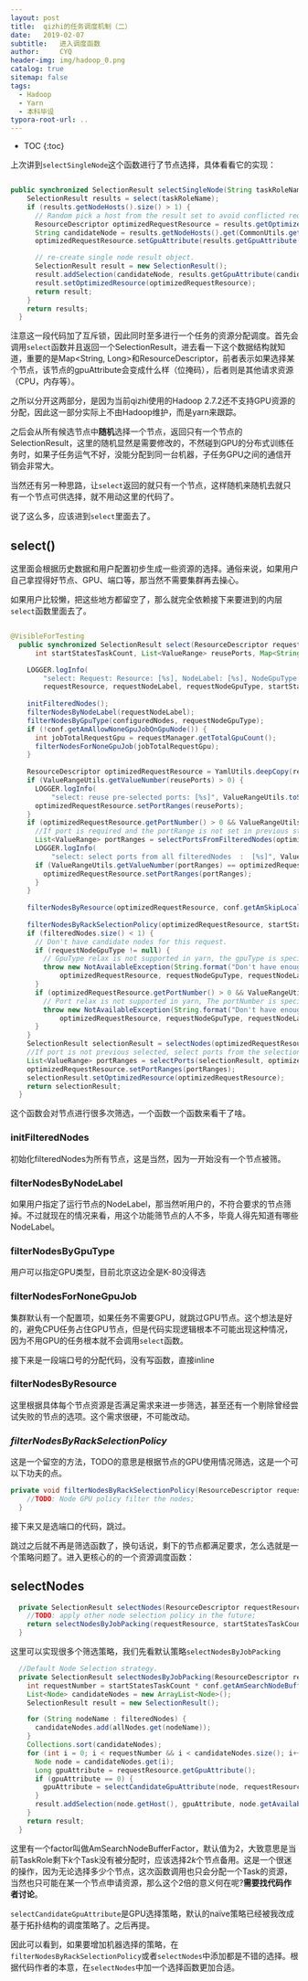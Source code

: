```yaml
---
layout: post
title:  qizhi的任务调度机制（二）
date:   2019-02-07
subtitle:   进入调度函数
author:     CYQ
header-img: img/hadoop_0.png
catalog: true
sitemap: false
tags:
  - Hadoop
  - Yarn
  - 本科毕设
typora-root-url: ..
---
```


* TOC
{:toc}

上次讲到`selectSingleNode`这个函数进行了节点选择，具体看看它的实现：

```java

public synchronized SelectionResult selectSingleNode(String taskRoleName) throws NotAvailableException {
    SelectionResult results = select(taskRoleName);
    if (results.getNodeHosts().size() > 1) {
      // Random pick a host from the result set to avoid conflicted requests for concurrent container requests from different jobs
      ResourceDescriptor optimizedRequestResource = results.getOptimizedResource();
      String candidateNode = results.getNodeHosts().get(CommonUtils.getRandomNumber(0, results.getNodeHosts().size() - 1));
      optimizedRequestResource.setGpuAttribute(results.getGpuAttribute(candidateNode));

      // re-create single node result object.
      SelectionResult result = new SelectionResult();
      result.addSelection(candidateNode, results.getGpuAttribute(candidateNode), results.getOverlapPorts());
      result.setOptimizedResource(optimizedRequestResource);
      return result;
    }
    return results;
  }
```

注意这一段代码加了互斥锁，因此同时至多进行一个任务的资源分配调度。首先会调用`select`函数并且返回一个SelectionResult，进去看一下这个数据结构就知道，重要的是Map<String, Long>和ResourceDescriptor，前者表示如果选择某个节点，该节点的gpuAttribute会变成什么样（位掩码），后者则是其他请求资源（CPU，内存等）。

之所以分开这两部分，是因为当前qizhi使用的Hadoop 2.7.2还不支持GPU资源的分配，因此这一部分实际上不由Hadoop维护，而是yarn来跟踪。

之后会从所有候选节点中**随机**选择一个节点，返回只有一个节点的SelectionResult，这里的随机显然是需要修改的，不然碰到GPU的分布式训练任务时，如果子任务运气不好，没能分配到同一台机器，子任务GPU之间的通信开销会非常大。

当然还有另一种思路，让`select`返回的就只有一个节点，这样随机来随机去就只有一个节点可供选择，就不用动这里的代码了。

说了这么多，应该进到`select`里面去了。

## select()

这里面会根据历史数据和用户配置初步生成一些资源的选择。通俗来说，如果用户自己拿捏得好节点、GPU、端口等，那当然不需要集群再去操心。

如果用户比较懒，把这些地方都留空了，那么就完全依赖接下来要进到的内层`select`函数里面去了。

```java

@VisibleForTesting
  public synchronized SelectionResult select(ResourceDescriptor requestResource, String requestNodeLabel, String requestNodeGpuType,
      int startStatesTaskCount, List<ValueRange> reusePorts, Map<String, NodeConfiguration> configuredNodes) throws NotAvailableException {

    LOGGER.logInfo(
        "select: Request: Resource: [%s], NodeLabel: [%s], NodeGpuType: [%s], StartStatesTaskCount: [%d], ReusePorts: [%s]",
        requestResource, requestNodeLabel, requestNodeGpuType, startStatesTaskCount, ValueRangeUtils.toString(reusePorts));
    
    initFilteredNodes();
    filterNodesByNodeLabel(requestNodeLabel);
    filterNodesByGpuType(configuredNodes, requestNodeGpuType);
    if (!conf.getAmAllowNoneGpuJobOnGpuNode()) {
      int jobTotalRequestGpu = requestManager.getTotalGpuCount();
      filterNodesForNoneGpuJob(jobTotalRequestGpu);
    }
    
    ResourceDescriptor optimizedRequestResource = YamlUtils.deepCopy(requestResource, ResourceDescriptor.class);
    if (ValueRangeUtils.getValueNumber(reusePorts) > 0) {
      LOGGER.logInfo(
          "select: reuse pre-selected ports: [%s]", ValueRangeUtils.toString(reusePorts));
      optimizedRequestResource.setPortRanges(reusePorts);
    }
    if (optimizedRequestResource.getPortNumber() > 0 && ValueRangeUtils.getValueNumber(optimizedRequestResource.getPortRanges()) <= 0) {
      //If port is required and the portRange is not set in previous steps, allocate port ranges from all candidate nodes.
      List<ValueRange> portRanges = selectPortsFromFilteredNodes(optimizedRequestResource);
      LOGGER.logInfo(
          "select: select ports from all filteredNodes  :  [%s]", ValueRangeUtils.toString(portRanges));
      if (ValueRangeUtils.getValueNumber(portRanges) == optimizedRequestResource.getPortNumber()) {
        optimizedRequestResource.setPortRanges(portRanges);
      }
    }
    
    filterNodesByResource(optimizedRequestResource, conf.getAmSkipLocalTriedResource());
    
    filterNodesByRackSelectionPolicy(optimizedRequestResource, startStatesTaskCount);
    if (filteredNodes.size() < 1) {
      // Don't have candidate nodes for this request.
      if (requestNodeGpuType != null) {
        // GpuType relax is not supported in yarn, the gpuType is specified, abort this request and try later.
        throw new NotAvailableException(String.format("Don't have enough nodes to meet GpuType request: optimizedRequestResource: [%s], NodeGpuType: [%s], NodeLabel: [%s]",
            optimizedRequestResource, requestNodeGpuType, requestNodeLabel));
      }
      if (optimizedRequestResource.getPortNumber() > 0 && ValueRangeUtils.getValueNumber(optimizedRequestResource.getPortRanges()) <= 0) {
        // Port relax is not supported in yarn, The portNumber is specified, but the port range is not selected, abort this request and try later.
        throw new NotAvailableException(String.format("Don't have enough nodes to meet Port request: optimizedRequestResource: [%s], NodeGpuType: [%s], NodeLabel: [%s]",
            optimizedRequestResource, requestNodeGpuType, requestNodeLabel));
      }
    }
    SelectionResult selectionResult = selectNodes(optimizedRequestResource, startStatesTaskCount);
    //If port is not previous selected, select ports from the selectionResult.
    List<ValueRange> portRanges = selectPorts(selectionResult, optimizedRequestResource);
    optimizedRequestResource.setPortRanges(portRanges);
    selectionResult.setOptimizedResource(optimizedRequestResource);
    return selectionResult;
  }
```

这个函数会对节点进行很多次筛选，一个函数一个函数来看干了啥。

### initFilteredNodes

初始化filteredNodes为所有节点，这是当然，因为一开始没有一个节点被筛。

### filterNodesByNodeLabel

如果用户指定了运行节点的NodeLabel，那当然听用户的，不符合要求的节点筛掉。不过就现在的情况来看，用这个功能筛节点的人不多，毕竟人得先知道有哪些NodeLabel。

### filterNodesByGpuType

用户可以指定GPU类型，目前北京这边全是K-80没得选

### filterNodesForNoneGpuJob

集群默认有一个配置项，如果任务不需要GPU，就跳过GPU节点。这个想法是好的，避免CPU任务占住GPU节点，但是代码实现逻辑根本不可能出现这种情况，因为不用GPU的任务根本就不会调用`select`函数。

接下来是一段端口号的分配代码，没有写函数，直接inline

### filterNodesByResource

这里根据具体每个节点资源是否满足需求来进一步筛选，甚至还有一个剔除曾经尝试失败的节点的选项。这个需求很硬，不可能改动。

### *filterNodesByRackSelectionPolicy*

这是一个留空的方法，TODO的意思是根据节点的GPU使用情况筛选，这是一个可以下功夫的点。

```java
private void filterNodesByRackSelectionPolicy(ResourceDescriptor requestResource, int startStatesTaskCount) {
    //TODO: Node GPU policy filter the nodes;
  }
```

接下来又是选端口的代码，跳过。

跳过之后就不再是筛选函数了，换句话说，剩下的节点都满足要求，怎么选就是一个策略问题了。进入更核心的的一个资源调度函数：

## selectNodes

```java
  private SelectionResult selectNodes(ResourceDescriptor requestResource, int startStatesTaskCount) {
    //TODO: apply other node selection policy in the future;
    return selectNodesByJobPacking(requestResource, startStatesTaskCount);
  }
```

这里可以实现很多个筛选策略，我们先看默认策略`selectNodesByJobPacking`
```java
  //Default Node Selection strategy.
  private SelectionResult selectNodesByJobPacking(ResourceDescriptor requestResource, int startStatesTaskCount) {
    int requestNumber = startStatesTaskCount * conf.getAmSearchNodeBufferFactor();
    List<Node> candidateNodes = new ArrayList<Node>();
    SelectionResult result = new SelectionResult();

    for (String nodeName : filteredNodes) {
      candidateNodes.add(allNodes.get(nodeName));
    }
    Collections.sort(candidateNodes);
    for (int i = 0; i < requestNumber && i < candidateNodes.size(); i++) {
      Node node = candidateNodes.get(i);
      Long gpuAttribute = requestResource.getGpuAttribute();
      if (gpuAttribute == 0) {
        gpuAttribute = selectCandidateGpuAttribute(node, requestResource.getGpuNumber());
      }
      result.addSelection(node.getHost(), gpuAttribute, node.getAvailableResource().getPortRanges());
    }
    return result;
  }
```

这里有一个factor叫做AmSearchNodeBufferFactor，默认值为2，大致意思是当前TaskRole剩下$k$个Task没有被分配时，应该选择$2k$个节点备用。这是一个很迷的操作，因为无论选择多少个节点，这次函数调用也只会分配一个Task的资源，当然也只可能在某一个节点申请资源，那么这个2倍的意义何在呢?**需要找代码作者讨论**。

`selectCandidateGpuAttribute`是GPU选择策略，默认的naïve策略已经被我改成基于拓扑结构的调度策略了。之后再提。

因此可以看到，如果要增加机器选择的策略，在`filterNodesByRackSelectionPolicy`或者`selectNodes`中添加都是不错的选择。根据代码作者的本意，在`selectNodes`中加一个选择函数更加合适。
